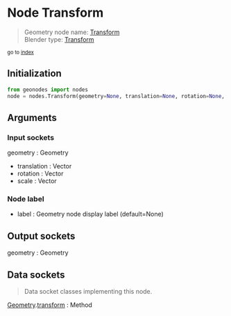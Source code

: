 
# Node Transform

> Geometry node name: [Transform](https://docs.blender.org/manual/en/latest/modeling/geometry_nodes/material/transform.html)<br>
  Blender type: [Transform](https://docs.blender.org/api/current/bpy.types.GeometryNodeTransform.html)
  
<sub>go to [index](/docs/index.md)</sub>

## Initialization

```python
from geonodes import nodes
node = nodes.Transform(geometry=None, translation=None, rotation=None, scale=None, label=None)
```



## Arguments


### Input sockets

geometry : Geometry
- translation : Vector
- rotation : Vector
- scale : Vector

### Node label

- label : Geometry node display label (default=None)

## Output sockets

geometry : Geometry

## Data sockets

> Data socket classes implementing this node.
  
[Geometry](/docs/sockets/Geometry.md).[transform](/docs/sockets/Geometry.md#transform) : Method

